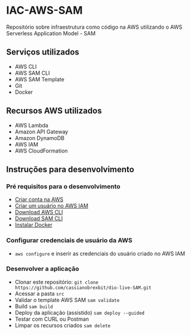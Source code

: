 # IAC-AWS-SAM

Repositório sobre infraestrutura como código na AWS utilizando o AWS Serverless Application Model - SAM

## Serviços utilizados

 - AWS CLI
 - AWS SAM CLI
 - AWS SAM Template
 - Git
 - Docker
 
## Recursos AWS utilizados

 - AWS Lambda
 - Amazon API Gateway
 - Amazon DynamoDB
 - AWS IAM
 - AWS CloudFormation

## Instruções para desenvolvimento

### Pré requisitos para o desenvolvimento

 - [Criar conta na AWS](https://aws.amazon.com/pt/premiumsupport/knowledge-center/create-and-activate-aws-account/)
 - [Criar um usuário no AWS IAM](https://docs.aws.amazon.com/pt_br/IAM/latest/UserGuide/id_users_create.html)
 - [Download AWS CLI](https://aws.amazon.com/cli/)
 - [Download SAM CLI](https://docs.aws.amazon.com/serverless-application-model/latest/developerguide/serverless-sam-cli-install.html)
 - [Instalar Docker](https://docs.docker.com/desktop/windows/install/)

### Configurar credenciais de usuário da AWS

 - ```aws configure``` e inserir as credenciais do usuário criado no AWS IAM

### Desenvolver a aplicação

 - Clonar este repositório: ```git clone https://github.com/cassianobrexbit/dio-live-SAM.git```
 - Acessar a pasta ```src```
 - Validar o template AWS SAM ```sam validate```
 - Build ```sam build```
 - Deploy da aplicação (assistido) ```sam deploy --guided```
 - Testar com CURL ou Postman
 - Limpar os recursos criados ```sam delete```
